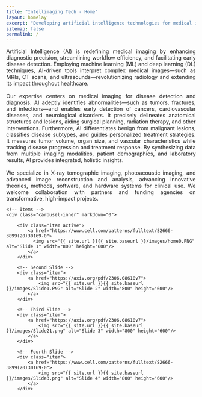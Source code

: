 ```yaml
---
title: "Intellimaging Tech - Home"
layout: homelay
excerpt: "Developing artificial intelligence technologies for medical imaging"
sitemap: false
permalink: /
---
```

<p style="text-align: justify;">Artificial Intelligence (AI) is redefining medical imaging by enhancing diagnostic precision, streamlining workflow efficiency, and facilitating early disease detection. Employing machine learning (ML) and deep learning (DL) techniques, AI-driven tools interpret complex medical images—such as MRIs, CT scans, and ultrasounds—revolutionizing radiology and extending its impact throughout healthcare.<br/>
<br/>
Our expertise centers on medical imaging for disease detection and diagnosis. AI adeptly identifies abnormalities—such as tumors, fractures, and infections—and enables early detection of cancers, cardiovascular diseases, and neurological disorders. It precisely delineates anatomical structures and lesions, aiding surgical planning, radiation therapy, and other interventions. Furthermore, AI differentiates benign from malignant lesions, classifies disease subtypes, and guides personalized treatment strategies. It measures tumor volume, organ size, and vascular characteristics while tracking disease progression and treatment response. By synthesizing data from multiple imaging modalities, patient demographics, and laboratory results, AI provides integrated, holistic insights.<br/>
<br/>
We specialize in X-ray tomographic imaging, photoacoustic imaging, and advanced image reconstruction and analysis, advancing innovative theories, methods, software, and hardware systems for clinical use. We welcome collaboration with partners and funding agencies on transformative, high-impact projects.</p>

<div markdown="0" id="carousel" class="carousel slide" data-ride="carousel" data-interval="2500" data-pause="hover" >
    <!-- Menu
    <ol class="carousel-indicators">
        <li data-target="#carousel" data-slide-to="0" class="active"></li>
        <li data-target="#carousel" data-slide-to="1"></li>
        <li data-target="#carousel" data-slide-to="2"></li>
        <li data-target="#carousel" data-slide-to="3"></li>
    </ol> -->

    <!-- Items -->
    <div class="carousel-inner" markdown="0">
    
        <div class="item active">
            <a href="https://www.cell.com/patterns/fulltext/S2666-3899(20)30169-0">
              <img src="{{ site.url }}{{ site.baseurl }}/images/home0.PNG" alt="Slide 1" width="800" height="600"/>
            </a>
        </div>

        <!-- Second Slide -->
        <div class="item">
            <a href="https://axiv.org/pdf/2306.08610v7">
                <img src="{{ site.url }}{{ site.baseurl }}/images/Slide1.PNG" alt="Slide 2" width="800" height="600"/>
            </a>
        </div>

        <!-- Third Slide -->
        <div class="item">
            <a href="https://axiv.org/pdf/2306.08610v7">
                <img src="{{ site.url }}{{ site.baseurl }}/images/Slide21.png" alt="Slide 3" width="800" height="600"/>
            </a>
        </div>

        <!-- Fourth Slide -->
        <div class="item">
            <a href="https://www.cell.com/patterns/fulltext/S2666-3899(20)30169-0">
                <img src="{{ site.url }}{{ site.baseurl }}/images/Slide3.png" alt="Slide 4" width="800" height="600"/>
            </a>
        </div>
  </div>
  <!--
  <a class="left carousel-control" role="button" data-slide="prev">
    <span class="glyphicon glyphicon-chevron-left" aria-hidden="true"></span>
    <span class="sr-only">Previous</span>
  </a>
  <a class="right carousel-control" role="button" data-slide="next">
    <span class="glyphicon glyphicon-chevron-right" aria-hidden="true"></span>
    <span class="sr-only">Next</span> 
  </a>
  -->
  <!--
  <a class="left carousel-control" role="button" data-slide="prev" onclick="moveCarousel('prev')">
    <span class="glyphicon glyphicon-chevron-left" aria-hidden="true"></span>
    <span class="sr-only">Previous</span>
  </a>
  <a class="right carousel-control" role="button" data-slide="next" onclick="moveCarousel('next')">
    <span class="glyphicon glyphicon-chevron-right" aria-hidden="true"></span>
    <span class="sr-only">Next</span>
  </a>
  -->
</div>

<!-- jQuery (necessary for Bootstrap's JavaScript plugins) -->
<script src="https://ajax.googleapis.com/ajax/libs/jquery/1.12.4/jquery.min.js"></script>
<!-- Include all compiled plugins (below), or include individual files as needed -->
<script src="https://maxcdn.bootstrapcdn.com/bootstrap/3.3.7/js/bootstrap.min.js"></script>


